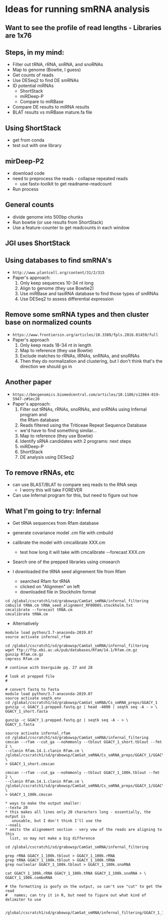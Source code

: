 # Ideas for running smRNA analysis

## Want to see the profile of read lengths - Libraries are 1x76

## Steps, in my mind:
* Filter out tRNA, rRNA, snRNA, and snoRNAs
* Map to genome (Bowtie, I guess)
* Get counts of reads
* Use DESeq2 to find DE smRNAs
* ID potential miRNAs
  * ShortStack
  * miRDeep-P
  * Compare to miRBase
* Compare DE results to miRNA results
* BLAT results vs miRBase mature.fa file

## Using ShortStack
* get from conda
* test out with one library

## mirDeep-P2
* download code
* need to preprocess the reads - collapse repeated reads
  * use fastx-toolkit to get readname-readcount
* Run process

## General counts
* divide genome into 500bp chunks
* Run bowtie (or use results from ShortStack)
* Use a feature-counter to get readcounts in each window







## JGI uses ShortStack


## Using databases to find smRNA's
* `http://www.plantcell.org/content/31/2/315`
* Paper's approach:
  1. Only keep sequences 10-34 nt long
  2. Align to genome (they use Bowtie2)
  3. Use miRBase and tasiRNA database to find those types of smRNAs
  4. Use DESeq2 to assess differential expression

## Remove some smRNA types and then cluster base on normalized counts
* `https://www.frontiersin.org/articles/10.3389/fpls.2016.01459/full`
* Paper's approach
  1. Only keep reads 18-34 nt in length
  2. Map to reference (they use Bowtie)
  3. Exclude matches to rRNAs, tRNAs, snRNAs, and snoRNAs
  4. Then they do normalization and clustering, but I don't think that's the \
direction we should go in

## Another paper
* `https://bmcgenomics.biomedcentral.com/articles/10.1186/s12864-019-5947-z#Sec20`
* Paper's approach:
  1. Filter out tRNAs, rRNAs, snoRNAs, and snRNAs using Infernal program and \
the Rfam database
  2. Reads filtered using the Triticeae Repeat Sequence Database
    * we'd have to find something similar...
  3. Map to reference (they use Bowtie)
  3. Identify sRNA candidates with 2 programs: next steps
  4. miRDeep-P
  5. ShortStack
  6. DE analysis using DESeq2

## To remove rRNAs, etc
* can use BLAST/BLAT to compare seq reads to the RNA seqs
  * I worry this will take FOREVER
* Can use Infernal program for this, but need to figure out how


## What I'm going to try: Infernal
* Get tRNA sequences from Rfam database
* generate covariance model .cm file with cmbuild
* calibrate the model with cmcalibrate XXX.cm
  * test how long it will take with cmcalibrate --forecast XXX.cm
* Search one of the prepped libraries using cmsearch


* I downloaded the tRNA seed alignement file from Rfam
  * searched Rfam for tRNA
  * clicked on "Alignmen" on left
  * downloaded file in Stockholm format

```
cd /global/cscratch1/sd/grabowsp/CamSat_smRNA/infernal_filtering
cmbuild tRNA.cm tRNA_seed_alignment_RF00005.stockholm.txt
cmcalibrate --forecast tRNA.cm
cmcalibrate tRNA.cm
```

* Alternatively
```
module load python/3.7-anaconda-2019.07
source activate infernal_rfam

cd /global/cscratch1/sd/grabowsp/CamSat_smRNA/infernal_filtering
wget ftp://ftp.ebi.ac.uk/pub/databases/Rfam/14.1/Rfam.cm.gz
gunzip Rfam.cm.gz
cmpress Rfam.cm

# continue with Userguide pg. 27 and 28

# look at prepped file
# 

# convert fastq to fasta
module load python/3.7-anaconda-2019.07
source activate seqtk_env
cd /global/cscratch1/sd/grabowsp/CamSat_smRNA/Cs_smRNA_preps/GGACY_1
gunzip -c GGACY_1.prepped.fastq.gz | head -4000 | seqtk seq -A - > \
GGACY_1_short.fasta 

gunzip -c GGACY_1.prepped.fastq.gz | seqtk seq -A - > \
GGACY_1.fasta

source activate infernal_rfam
cd /global/cscratch1/sd/grabowsp/CamSat_smRNA/infernal_filtering
cmscan --rfam --cut_ga --nohmmonly --tblout GGACY_1_short.tblout --fmt 2 \
--clanin Rfam.14.1.clanin Rfam.cm \
/global/cscratch1/sd/grabowsp/CamSat_smRNA/Cs_smRNA_preps/GGACY_1/GGACY_1_short.fasta \
> GGACY_1_short.cmscan

cmscan --rfam --cut_ga --nohmmonly --tblout GGACY_1_100k.tblout --fmt 2 \
--clanin Rfam.14.1.clanin Rfam.cm \
/global/cscratch1/sd/grabowsp/CamSat_smRNA/Cs_smRNA_preps/GGACY_1/GGACY_1_100k.fasta \
> GGACY_1_100k.cmscan

* ways to make the output smaller:
--textw 20
* this makes all lines only 20 characters long - essentially, the output is 
   unusable, but I don't think I'll use the  
--noali
* omits the alignement section - very vew of the reads are aligning to this
  list, so may not make a big difference
```

```
cd /global/cscratch1/sd/grabowsp/CamSat_smRNA/infernal_filtering

grep rRNA GGACY_1_100k.tblout > GGACY_1_100k.rRNA
grep tRNA GGACY_1_100k.tblout > GGACY_1_100k.tRNA
grep nucleolar GGACY_1_100k.tblout > GGACY_1_100k.snoRNA

cat GGACY_1_100k.rRNA GGACY_1_100k.tRNA GGACY_1_100k.snoRNA > \
GGACY_1_100k.comboRNA

# the formatting is goofy on the output, so can't use "cut" to get the read
#   names; can try it in R, but need to figure out what kind of delimiter to use


/global/cscratch1/sd/grabowsp/CamSat_smRNA/infernal_filtering/GGACY_1_100k.comboRNA
```
